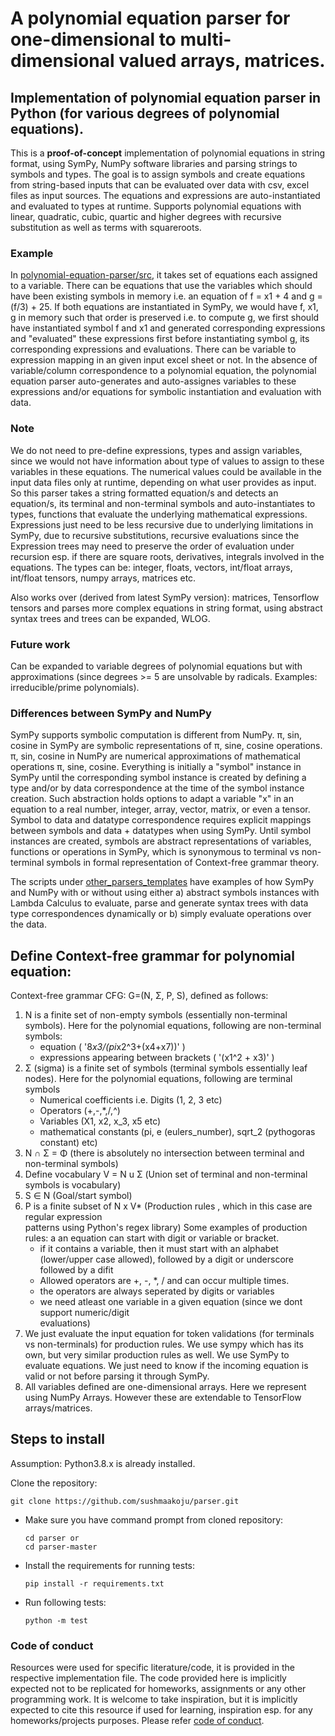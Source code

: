# A polynomial equation parser for one-dimensional to multi-dimensional valued arrays, matrices.

## Implementation of polynomial equation parser in Python (for various degrees of polynomial equations).
This is a **proof-of-concept** implementation of polynomial equations in string format, using SymPy, NumPy software libraries and parsing strings to symbols and types. The goal is to assign symbols and create equations from string-based inputs that can be evaluated over data with csv, excel files as input sources. The equations and expressions are auto-instantiated and evaluated to types at runtime. Supports polynomial equations with linear, quadratic, cubic, quartic and higher degrees with recursive substitution as well as terms with squareroots.

### Example
In <a href="https://github.com/sushmaakoju/polynomial-equation-parser/tree/master/src">polynomial-equation-parser/src</a>, it takes set of equations each assigned to a variable. There can be equations that use the variables which should have been existing symbols in memory i.e. an equation of f = x1 + 4 and g = (f/3) + 25. If both equations are instantiated in SymPy, we would have f, x1, g in memory such that order is preserved i.e. to compute g, we first should have instantiated symbol f and x1 and generated corresponding expressions and "evaluated" these expressions first before instantiating symbol g, its corresponding expressions and evaluations. There can be variable to expression mapping in an given input excel sheet or not. In the absence of variable/column correspondence to a polynomial equation, the polynomial equation parser auto-generates and auto-assignes variables to these expressions and/or equations for symbolic instantiation and evaluation with data.

### Note
We do not need to pre-define expressions, types and assign variables, since we would not have information about type of values to assign to these variables in these equations. The numerical values could be available in the input data files only at runtime, depending on what user provides as input. So this parser takes a string formatted equation/s and detects an equation/s, its terminal and non-terminal symbols and auto-instantiates to types, functions that evaluate the underlying mathematical expressions. Expressions just need to be less recursive due to underlying limitations in SymPy, due to recursive substitutions, recursive evaluations since the Expression trees may need to preserve the order of evaluation under recursion esp. if there are square roots, derivatives, integrals involved in the equations. The types can be: integer, floats, vectors, int/float arrays, int/float tensors, numpy arrays, matrices etc.

Also works over (derived from latest SymPy version): matrices, Tensorflow tensors and parses more complex equations in string format, using abstract syntax trees and trees can be expanded, WLOG.

### Future work
Can be expanded to variable degrees of polynomial equations but with approximations (since degrees >= 5 are unsolvable by radicals. Examples: irreducible/prime polynomials). 

### Differences between SymPy and NumPy
SymPy supports symbolic computation is different from NumPy. π, sin, cosine in SymPy are symbolic representations of π, sine, cosine operations. π, sin, cosine in NumPy are numerical approximations of mathematical operations π, sine, cosine.
Everything is initially a "symbol" instance in SymPy until the corresponding symbol instance is created by defining a type and/or by data correspondence at the time of the symbol instance creation. Such abstraction holds options to adapt a variable "x" in an equation to a real number, integer, array, vector, matrix, or even a tensor. Symbol to data and datatype correspondence requires explicit mappings between symbols and data + datatypes when using SymPy. Until symbol instances are created, symbols are abstract representations of variables, functions or operations in SymPy, which is synonymous to terminal vs non-terminal symbols in formal representation of Context-free grammar theory.

The scripts under <a href="https://github.com/sushmaakoju/polynomial-equation-parser/tree/master/other_parsers_templates"> other_parsers_templates</a> have examples of how SymPy and NumPy with or without using either a) abstract symbols instances with Lambda Calculus to evaluate, parse and generate syntax trees with data type correspondences dynamically or b) simply evaluate operations over the data. 

## Define Context-free grammar for polynomial equation:

Context-free grammar CFG: G=(N, Σ, P, S), defined as follows:

1. N is a finite set of non-empty symbols (essentially  non-terminal symbols). 
    Here for the polynomial equations, following are non-terminal symbols: 
    - equation ( '8*x3/(pi*x2^3+(x4+x7))' )
    - expressions appearing between brackets ( '(x1^2 + x3)' )
2. Σ (sigma) is a finite set of symbols (terminal symbols essentially leaf nodes). 
    Here for the polynomial equations, following are terminal symbols
    - Numerical coefficients i.e. Digits (1, 2, 3 etc)
    - Operators (+,-,*,/,^)
    - Variables (X1, x2, x_3, x5 etc)
    - mathematical constants (pi, e (eulers_number), sqrt_2 (pythogoras constant) etc)
3. N ∩ Σ = Φ (there is absolutely no intersection between terminal and non-terminal symbols)
4. Define vocabulary V = N u Σ (Union set of terminal and non-terminal symbols is vocabulary)
5. S ∈ N (Goal/start symbol)
6. P is a finite subset of N x V* (Production rules , which in this case are regular expression      
    patterns using Python's regex library)
    Some examples of production rules: 
    a an equation can start with digit or variable or bracket. 
    - if it contains a variable, then it must start with an alphabet (lower/upper case allowed), 
        followed by a digit or underscore followed by a difit
    - Allowed operators are +, -, *, / and can occur multiple times.
    - the operators are always seperated by digits or variables
    - we need atleast one variable in a given equation (since we dont support numeric/digit       
        evaluations)
7. We just evaluate the input equation for token validations (for terminals vs non-terminals) for 
      production rules. We use sympy which has its own, but very similar production rules as well. We use SymPy to evaluate equations. We just need to know if the incoming equation is valid or not before parsing it through SymPy.
8. All variables defined are one-dimensional arrays. Here we represent using NumPy Arrays. 
       However these are extendable to TensorFlow arrays/matrices.

## Steps to install
Assumption: Python3.8.x is already installed.

Clone the repository:
```
git clone https://github.com/sushmaakoju/parser.git
```

- Make sure you have command prompt from cloned repository:

    ```
    cd parser or
    cd parser-master
    ```

- Install the requirements for running tests:

    ```
    pip install -r requirements.txt
    ```
- Run following tests:

    ```
    python -m test
    ```
### Code of conduct

Resources were used for specific literature/code, it is provided in the respective implementation file. The code provided here is implicitly expected not to be replicated for homeworks, assignments or any other programming work. It is welcome to take inspiration, but it is implicitly expected to cite this resource if used for learning, inspiration esp. for any homeworks/projects purposes. Please refer <a href="https://github.com/sushmaakoju/parser/blob/master/CODE_OF_CONDUCT.md">code of conduct</a>.
